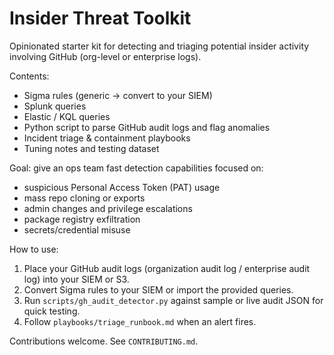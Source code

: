 # Insider Threat Toolkit

Opinionated starter kit for detecting and triaging potential insider activity involving GitHub (org-level or enterprise logs).

Contents:
- Sigma rules (generic -> convert to your SIEM)
- Splunk queries
- Elastic / KQL queries
- Python script to parse GitHub audit logs and flag anomalies
- Incident triage & containment playbooks
- Tuning notes and testing dataset

Goal: give an ops team fast detection capabilities focused on:
- suspicious Personal Access Token (PAT) usage
- mass repo cloning or exports
- admin changes and privilege escalations
- package registry exfiltration
- secrets/credential misuse

How to use:
1. Place your GitHub audit logs (organization audit log / enterprise audit log) into your SIEM or S3.
2. Convert Sigma rules to your SIEM or import the provided queries.
3. Run `scripts/gh_audit_detector.py` against sample or live audit JSON for quick testing.
4. Follow `playbooks/triage_runbook.md` when an alert fires.

Contributions welcome. See `CONTRIBUTING.md`.
